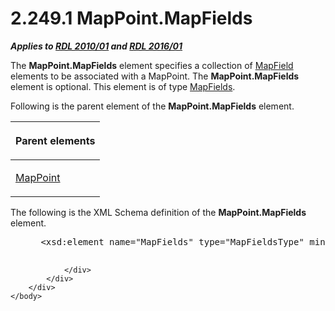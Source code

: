 <html dir="LTR" xmlns:mshelp="http://msdn.microsoft.com/mshelp" xmlns:ddue="http://ddue.schemas.microsoft.com/authoring/2003/5" xmlns:xlink="http://www.w3.org/1999/xlink" xmlns:tool="http://www.microsoft.com/tooltip">
    <head>
        <meta http-equiv="Content-Type" content="text/html; CHARSET=utf-8"></meta>
        <meta name="save" content="history"></meta>
        <title>2.249.1 MapPoint.MapFields</title>
        <xml>
            <mshelp:toctitle title="2.249.1 MapPoint.MapFields"></mshelp:toctitle>
            <mshelp:rltitle title="[MS-RDL]: MapPoint.MapFields"></mshelp:rltitle>
            <mshelp:keyword index="A" term="6e463219-cfdb-44fd-9285-f688a222c19c"></mshelp:keyword>
            <mshelp:attr name="DCSext.ContentType" value="open specification"></mshelp:attr>
            <mshelp:attr name="AssetID" value="6e463219-cfdb-44fd-9285-f688a222c19c"></mshelp:attr>
            <mshelp:attr name="TopicType" value="kbRef"></mshelp:attr>
            <mshelp:attr name="DCSext.Title" value="[MS-RDL]: MapPoint.MapFields" />
        </xml>
    </head>
    <body>
        <div id="header">
            <h1 class="heading">2.249.1 MapPoint.MapFields</h1>
        </div>
        <div id="mainSection">
            <div id="mainBody">
                <div id="allHistory" class="saveHistory"></div>
                <div id="sectionSection0" class="section" name="collapseableSection">
                    

<p><b><i>Applies to </i></b><a href="3428e690-a348-4ec7-8a6a-8efb42d2cdee.md"><b><i>RDL 2010/01</i></b></a><b><i>
and </i></b><a href="52ce3983-2bfc-4e72-9359-42aaf5fe4509.md"><b><i>RDL 2016/01</i></b></a></p>

<p>The <b>MapPoint.MapFields</b> element specifies a collection
of <a href="fcd57c0c-4137-4771-89db-d56e3474ea36.md">MapField</a> elements to
be associated with a MapPoint. The <b>MapPoint.MapFields</b> element is
optional. This element is of type <a href="2c2c5097-27a6-4fd1-90a4-5c3545d00695.md">MapFields</a>.</p>

<p>Following is the parent element of the <b>MapPoint.MapFields</b>
element.</p>

<table>
 <thead>
  <tr>
   <th>
   <p>Parent elements</p>
   </th>
  </tr>
 </thead>
 <tr>
  <td>
  <p><a href="0e78f900-9e5b-4067-b8c1-327bcf3758e2.md">MapPoint</a></p>
  </td>
 </tr>
</table>

<p>The following is the XML Schema definition of the <b>MapPoint.MapFields</b>
element.           </p>

<dl>
<dd>
<div><pre> &lt;xsd:element name=&quot;MapFields&quot; type=&quot;MapFieldsType&quot; minOccurs=&quot;0&quot; /&gt;
  
</pre></div>
</dd></dl>


                </div>
            </div>
        </div>
    </body>
</html>